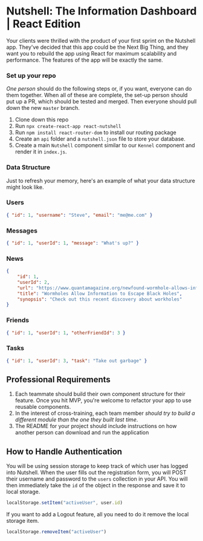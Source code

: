 # Nutshell: The Information Dashboard | React Edition

Your clients were thrilled with the product of your first sprint on the Nutshell app. They've decided that this app could be the Next Big Thing, and they want you to rebuild the app using React for maximum scalability and performance. The features of the app will be exactly the same. 

### Set up your repo
_One person_ should do the following steps or, if you want, everyone can do them together. When all of these are complete, the set-up person should put up a PR, which should be tested and merged. Then everyone should pull down the new `master` branch.
1. Clone down this repo
1. Run `npx create-react-app react-nutshell`
1. Run `npm install react-router-dom` to install our routing package
1. Create an `api` folder and a `nutshell.json` file to store your database. 
1. Create a main `Nutshell` component similar to our `Kennel` component and render it in `index.js`. 

### Data Structure
Just to refresh your memory, here's an example of what your data structure might look like. 

### Users

```json
{ "id": 1, "username": "Steve", "email": "me@me.com" }
```

### Messages

```json
{ "id": 1, "userId": 1, "message": "What's up?" }
```

### News

```json
{
    "id": 1,
    "userId": 2,
    "url": "https://www.quantamagazine.org/newfound-wormhole-allows-information-to-escape-black-holes-20171023/",
    "title": "Wormholes Allow Information to Escape Black Holes",
    "synopsis": "Check out this recent discovery about workholes"
}
```

### Friends

```json
{ "id": 1, "userId": 1, "otherFriendId": 3 }
```

### Tasks

```json
{ "id": 1, "userId": 3, "task": "Take out garbage" }
```

## Professional Requirements

1. Each teammate should build their own component structure for their feature. Once you hit MVP, you're welcome to refactor your app to use reusable components. 
1. In the interest of cross-training, each team member *should try to build a different module than the one they built last time*.
1. The README for your project should include instructions on how another person can download and run the application

## How to Handle Authentication

You will be using session storage to keep track of which user has logged into Nutshell. When the user fills out the registration form, you will POST their username and password to the `users` collection in your API. You will then immediately take the `id` of the object in the response and save it to local storage.

```js
localStorage.setItem("activeUser", user.id)
```

If you want to add a Logout feature, all you need to do it remove the local storage item.

```js
localStorage.removeItem("activeUser")
```
